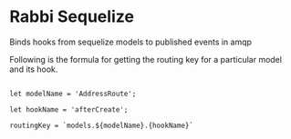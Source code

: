 
# Rabbi Sequelize

Binds hooks from sequelize models to published events in amqp


Following is the formula for getting the routing key for a particular model
and its hook.
```

let modelName = 'AddressRoute';

let hookName = 'afterCreate';

routingKey = `models.${modelName}.{hookName}`


```
